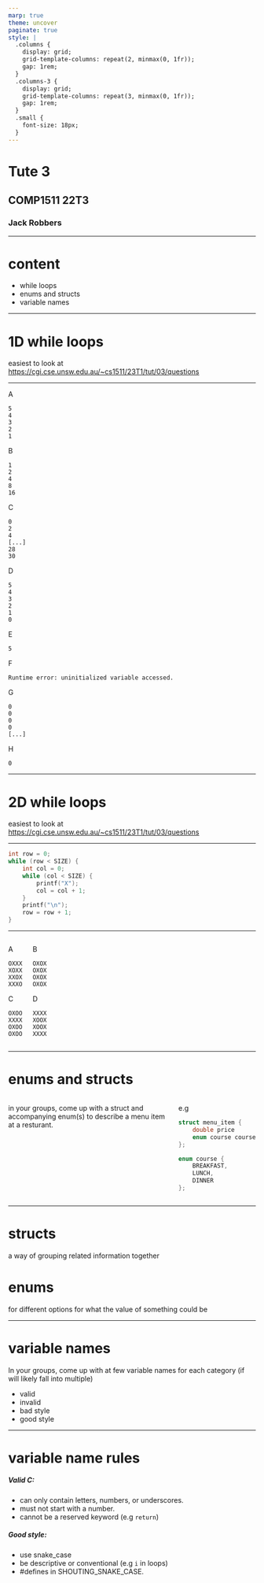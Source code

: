```yaml
---
marp: true
theme: uncover
paginate: true
style: |
  .columns {
    display: grid;
    grid-template-columns: repeat(2, minmax(0, 1fr));
    gap: 1rem;
  }
  .columns-3 {
    display: grid;
    grid-template-columns: repeat(3, minmax(0, 1fr));
    gap: 1rem;
  }
  .small {
    font-size: 18px;
  }
---
```


# Tute 3
## COMP1511 22T3
### Jack Robbers

---

# content

* while loops
* enums and structs
* variable names

---

# 1D while loops

easiest to look at https://cgi.cse.unsw.edu.au/~cs1511/23T1/tut/03/questions

---


<div class="columns-3">
<div>


A
```
5
4
3
2 
1
```

B
```
1
2 
4
8
16
```

C
```
0
2
4
[...]
28
30
```


</div>
<div>


D
```
5
4
3
2
1
0
```

E
```
5
```

F
```
Runtime error: uninitialized variable accessed.
```

</div>
<div>


G
```
0 
0 
0 
0 
[...]
```

H
```
0
```

</div>
</div>

---
# 2D while loops

easiest to look at https://cgi.cse.unsw.edu.au/~cs1511/23T1/tut/03/questions

---

```C
int row = 0;
while (row < SIZE) {
    int col = 0;
    while (col < SIZE) {
        printf("X");
        col = col + 1;
    }
    printf("\n");
    row = row + 1;
}
```


---

<div class="columns">
<div>


A 
```
OXXX
XOXX
XXOX
XXXO
```
C
```
OXOO
XXXX
OXOO
OXOO
```

</div>
<div>

B
```
OXOX
OXOX
OXOX
OXOX
```


D
```
XXXX
XOOX
XOOX
XXXX
```

</div>
</div>

---

# enums and structs

<div class=columns>
<div> 

in your groups, come up with a struct and accompanying enum(s) to describe a menu item at a resturant.

</div>
<div>

e.g 
```C
struct menu_item {
    double price
    enum course course
};

enum course {
    BREAKFAST,
    LUNCH,
    DINNER
};
```

</div>
</div> 

---

# structs

a way of grouping related information together

# enums

for different options for what the value of something could be

---

# variable names

In your groups, come up with at few variable names for each category (if will likely fall into multiple)
* valid
* invalid
* bad style
* good style

---

# variable name rules
##### Valid C: 
* can only contain letters, numbers, or underscores.
* must not start with a number.
* cannot be a reserved keyword (e.g `return`)

##### Good style:
* use snake_case
* be descriptive or conventional  (e.g `i` in loops)
* #defines in SHOUTING_SNAKE_CASE.
